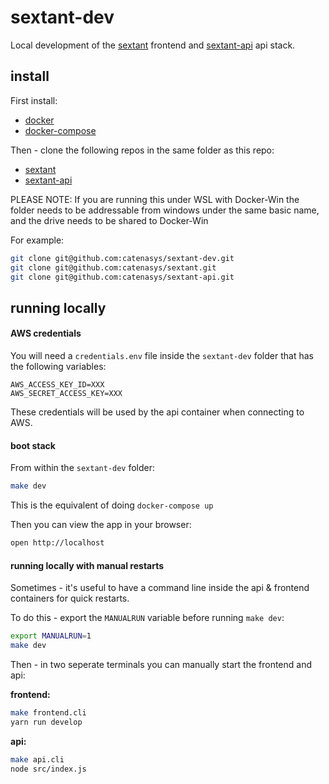 # sextant-dev

Local development of the [sextant](https://github.com/catenasys/sextant) frontend and [sextant-api](https://github.com/catenasys/sextant-api) api stack.

## install

First install: 

 * [docker](https://docs.docker.com/install/)
 * [docker-compose](https://docs.docker.com/compose/install/)

Then - clone the following repos in the same folder as this repo:

 * [sextant](https://github.com/catenasys/sextant)
 * [sextant-api](https://github.com/catenasys/sextant-api)

PLEASE NOTE: If you are running this under WSL with Docker-Win the folder needs to be addressable from windows under the same basic name, and the drive needs to be shared to Docker-Win

For example:

```bash
git clone git@github.com:catenasys/sextant-dev.git
git clone git@github.com:catenasys/sextant.git
git clone git@github.com:catenasys/sextant-api.git
```

## running locally

#### AWS credentials

You will need a `credentials.env` file inside the `sextant-dev` folder that has the following variables:

```
AWS_ACCESS_KEY_ID=XXX
AWS_SECRET_ACCESS_KEY=XXX
```

These credentials will be used by the api container when connecting to AWS.

#### boot stack

From within the `sextant-dev` folder:

```bash
make dev
```

This is the equivalent of doing `docker-compose up`

Then you can view the app in your browser:

```bash
open http://localhost
```

#### running locally with manual restarts

Sometimes - it's useful to have a command line inside the api & frontend containers for quick restarts.

To do this - export the `MANUALRUN` variable before running `make dev`:

```bash
export MANUALRUN=1
make dev
```

Then - in two seperate terminals you can manually start the frontend and api:


**frontend:**

```bash
make frontend.cli
yarn run develop
```

**api:**

```bash
make api.cli
node src/index.js
```


